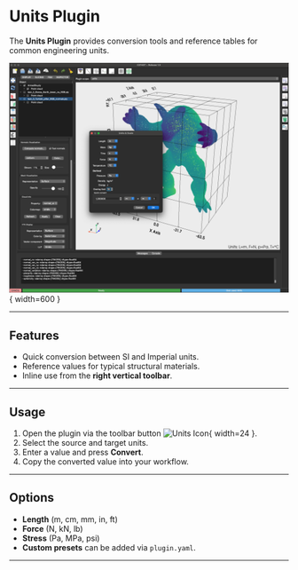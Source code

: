 # Units Plugin

The **Units Plugin** provides conversion tools and reference tables for common engineering units.


![Units Plugin](../../assets/image10.png){ width=600 }

---

## Features

- Quick conversion between SI and Imperial units.
- Reference values for typical structural materials.
- Inline use from the **right vertical toolbar**.

---

## Usage

1. Open the plugin via the toolbar button ![Units Icon](../assets/icons/32x32_units.png){ width=24 }.
2. Select the source and target units.
3. Enter a value and press **Convert**.
4. Copy the converted value into your workflow.

---

## Options

- **Length** (m, cm, mm, in, ft)
- **Force** (N, kN, lb)
- **Stress** (Pa, MPa, psi)
- **Custom presets** can be added via `plugin.yaml`.

---